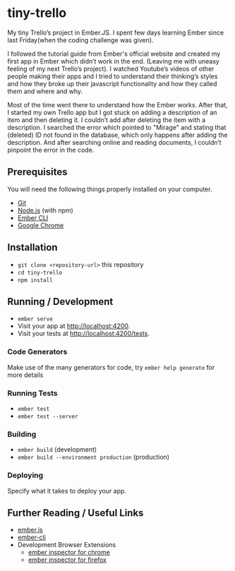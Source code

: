 # tiny-trello


My tiny Trello’s project in Ember.JS. I spent few days learning Ember since last Friday(when the coding challenge was given). 

I followed the tutorial guide from Ember's official website and created my first app in Ember which didn’t work in the end. (Leaving me with uneasy feeling of my next Trello’s project). I watched Youtube’s videos of other people making their apps and I tried to understand their thinking’s styles and how they broke up their javascript functionality and how they called them and where and why.

Most of the time went there to understand how the Ember works. After that, I started my own Trello app but I got stuck on adding a description of an item and then deleting it. I couldn’t add after deleting the item with a description. I searched the error which pointed to "Mirage" and stating that (deleted) ID not found in the database, which only happens after adding the description. And after searching online and reading documents, I couldn’t pinpoint the error in the code.

## Prerequisites

You will need the following things properly installed on your computer.

* [Git](https://git-scm.com/)
* [Node.js](https://nodejs.org/) (with npm)
* [Ember CLI](https://ember-cli.com/)
* [Google Chrome](https://google.com/chrome/)

## Installation

* `git clone <repository-url>` this repository
* `cd tiny-trello`
* `npm install`

## Running / Development

* `ember serve`
* Visit your app at [http://localhost:4200](http://localhost:4200).
* Visit your tests at [http://localhost:4200/tests](http://localhost:4200/tests).

### Code Generators

Make use of the many generators for code, try `ember help generate` for more details

### Running Tests

* `ember test`
* `ember test --server`

### Building

* `ember build` (development)
* `ember build --environment production` (production)

### Deploying

Specify what it takes to deploy your app.

## Further Reading / Useful Links

* [ember.js](https://emberjs.com/)
* [ember-cli](https://ember-cli.com/)
* Development Browser Extensions
  * [ember inspector for chrome](https://chrome.google.com/webstore/detail/ember-inspector/bmdblncegkenkacieihfhpjfppoconhi)
  * [ember inspector for firefox](https://addons.mozilla.org/en-US/firefox/addon/ember-inspector/)
